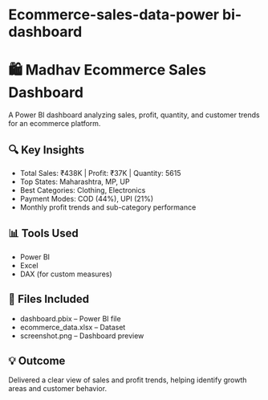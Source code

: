 # Ecommerce-sales-data-power bi-dashboard
# 🛍 Madhav Ecommerce Sales Dashboard

A Power BI dashboard analyzing sales, profit, quantity, and customer trends for an ecommerce platform.

## 🔍 Key Insights
- Total Sales: ₹438K | Profit: ₹37K | Quantity: 5615
- Top States: Maharashtra, MP, UP
- Best Categories: Clothing, Electronics
- Payment Modes: COD (44%), UPI (21%)
- Monthly profit trends and sub-category performance

## 📊 Tools Used
- Power BI
- Excel
- DAX (for custom measures)

## 📁 Files Included
- dashboard.pbix – Power BI file
- ecommerce_data.xlsx – Dataset
- screenshot.png – Dashboard preview

## 💡 Outcome
Delivered a clear view of sales and profit trends, helping identify growth areas and customer behavior.
